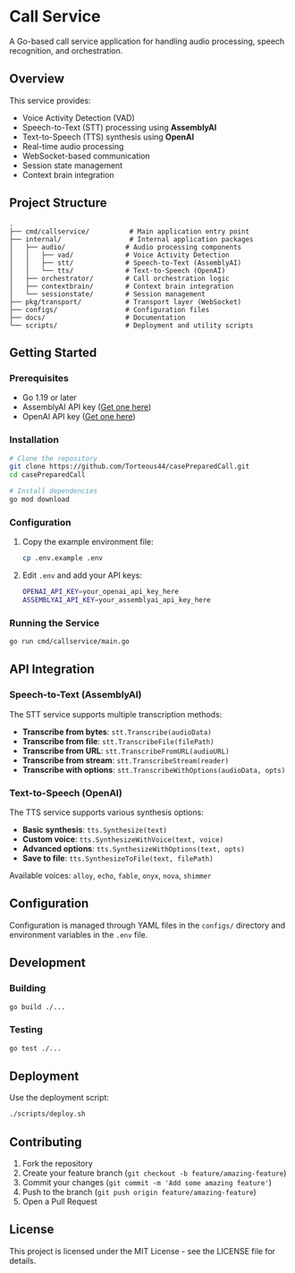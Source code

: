 # Call Service

A Go-based call service application for handling audio processing, speech recognition, and orchestration.

## Overview

This service provides:
- Voice Activity Detection (VAD)
- Speech-to-Text (STT) processing using **AssemblyAI**
- Text-to-Speech (TTS) synthesis using **OpenAI**
- Real-time audio processing
- WebSocket-based communication
- Session state management
- Context brain integration

## Project Structure

```
.
├── cmd/callservice/          # Main application entry point
├── internal/                 # Internal application packages
│   ├── audio/               # Audio processing components
│   │   ├── vad/             # Voice Activity Detection
│   │   ├── stt/             # Speech-to-Text (AssemblyAI)
│   │   └── tts/             # Text-to-Speech (OpenAI)
│   ├── orchestrator/        # Call orchestration logic
│   ├── contextbrain/        # Context brain integration
│   └── sessionstate/        # Session management
├── pkg/transport/           # Transport layer (WebSocket)
├── configs/                 # Configuration files
├── docs/                    # Documentation
└── scripts/                 # Deployment and utility scripts
```

## Getting Started

### Prerequisites

- Go 1.19 or later
- AssemblyAI API key ([Get one here](https://assemblyai.com))
- OpenAI API key ([Get one here](https://platform.openai.com))

### Installation

```bash
# Clone the repository
git clone https://github.com/Torteous44/casePreparedCall.git
cd casePreparedCall

# Install dependencies
go mod download
```

### Configuration

1. Copy the example environment file:
   ```bash
   cp .env.example .env
   ```

2. Edit `.env` and add your API keys:
   ```bash
   OPENAI_API_KEY=your_openai_api_key_here
   ASSEMBLYAI_API_KEY=your_assemblyai_api_key_here
   ```

### Running the Service

```bash
go run cmd/callservice/main.go
```

## API Integration

### Speech-to-Text (AssemblyAI)

The STT service supports multiple transcription methods:

- **Transcribe from bytes**: `stt.Transcribe(audioData)`
- **Transcribe from file**: `stt.TranscribeFile(filePath)`
- **Transcribe from URL**: `stt.TranscribeFromURL(audioURL)`
- **Transcribe from stream**: `stt.TranscribeStream(reader)`
- **Transcribe with options**: `stt.TranscribeWithOptions(audioData, opts)`

### Text-to-Speech (OpenAI)

The TTS service supports various synthesis options:

- **Basic synthesis**: `tts.Synthesize(text)`
- **Custom voice**: `tts.SynthesizeWithVoice(text, voice)`
- **Advanced options**: `tts.SynthesizeWithOptions(text, opts)`
- **Save to file**: `tts.SynthesizeToFile(text, filePath)`

Available voices: `alloy`, `echo`, `fable`, `onyx`, `nova`, `shimmer`

## Configuration

Configuration is managed through YAML files in the `configs/` directory and environment variables in the `.env` file.

## Development

### Building

```bash
go build ./...
```

### Testing

```bash
go test ./...
```

## Deployment

Use the deployment script:

```bash
./scripts/deploy.sh
```

## Contributing

1. Fork the repository
2. Create your feature branch (`git checkout -b feature/amazing-feature`)
3. Commit your changes (`git commit -m 'Add some amazing feature'`)
4. Push to the branch (`git push origin feature/amazing-feature`)
5. Open a Pull Request

## License

This project is licensed under the MIT License - see the LICENSE file for details. 